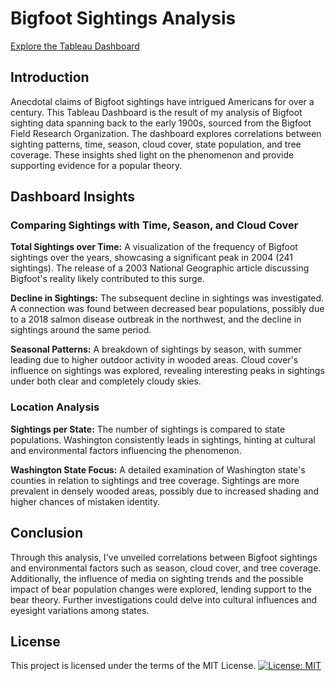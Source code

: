 # **Bigfoot Sightings Analysis**
[Explore the Tableau Dashboard](https://public.tableau.com/app/profile/savannah.rose/viz/TermProject_16862472279200/Dashboard1#2)

## **Introduction**

Anecdotal claims of Bigfoot sightings have intrigued Americans for over a century. This Tableau Dashboard is the result of my analysis of Bigfoot sighting data spanning back to the early 1900s, sourced from the Bigfoot Field Research Organization. The dashboard explores correlations between sighting patterns, time, season, cloud cover, state population, and tree coverage. These insights shed light on the phenomenon and provide supporting evidence for a popular theory.

## **Dashboard Insights**
### **Comparing Sightings with Time, Season, and Cloud Cover**
**Total Sightings over Time:** A visualization of the frequency of Bigfoot sightings over the years, showcasing a significant peak in 2004 (241 sightings). The release of a 2003 National Geographic article discussing Bigfoot's reality likely contributed to this surge.

**Decline in Sightings:** The subsequent decline in sightings was investigated. A connection was found between decreased bear populations, possibly due to a 2018 salmon disease outbreak in the northwest, and the decline in sightings around the same period.

**Seasonal Patterns:** A breakdown of sightings by season, with summer leading due to higher outdoor activity in wooded areas. Cloud cover's influence on sightings was explored, revealing interesting peaks in sightings under both clear and completely cloudy skies.

### **Location Analysis**
**Sightings per State:** The number of sightings is compared to state populations. Washington consistently leads in sightings, hinting at cultural and environmental factors influencing the phenomenon.

**Washington State Focus:** A detailed examination of Washington state's counties in relation to sightings and tree coverage. Sightings are more prevalent in densely wooded areas, possibly due to increased shading and higher chances of mistaken identity.

## Conclusion

Through this analysis, I've unveiled correlations between Bigfoot sightings and environmental factors such as season, cloud cover, and tree coverage. Additionally, the influence of media on sighting trends and the possible impact of bear population changes were explored, lending support to the bear theory. Further investigations could delve into cultural influences and eyesight variations among states.

## License

This project is licensed under the terms of the MIT License. 
[![License: MIT](https://img.shields.io/badge/License-MIT-yellow.svg)](https://opensource.org/licenses/MIT)
